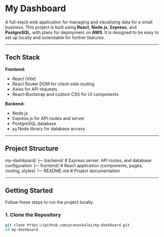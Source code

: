 # My Dashboard

A full-stack web application for managing and visualizing data for a small business. This project is built using **React**, **Node.js**, **Express**, and **PostgreSQL**, with plans for deployment on **AWS**. It is designed to be easy to set up locally and extendable for further features.

---

## Tech Stack

**Frontend:**  
- React (Vite)  
- React Router DOM for client-side routing  
- Axios for API requests  
- React-Bootstrap and custom CSS for UI components  

**Backend:**  
- Node.js  
- Express.js for API routes and server  
- PostgreSQL database  
- `pg` Node library for database access  

---

## Project Structure
my-dashboard/
├─ backend/ # Express server, API routes, and database configuration
├─ frontend/ # React application (components, pages, routing, styles)
└─ README.md # Project documentation

---

## Getting Started

Follow these steps to run the project locally.

### 1. Clone the Repository

```bash
git clone https://github.com/pranavkalai/my-dashboard.git
cd my-dashboard
